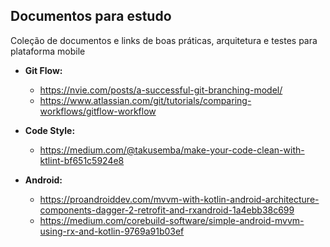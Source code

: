 ## Documentos para estudo
Coleção de documentos e links de boas práticas, arquitetura e testes para plataforma mobile

- **Git Flow:**
  - https://nvie.com/posts/a-successful-git-branching-model/
  - https://www.atlassian.com/git/tutorials/comparing-workflows/gitflow-workflow
  
- **Code Style:**
  - https://medium.com/@takusemba/make-your-code-clean-with-ktlint-bf651c5924e8

- **Android:**
  - https://proandroiddev.com/mvvm-with-kotlin-android-architecture-components-dagger-2-retrofit-and-rxandroid-1a4ebb38c699
  - https://medium.com/corebuild-software/simple-android-mvvm-using-rx-and-kotlin-9769a91b03ef
  
